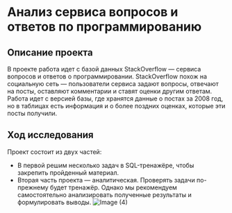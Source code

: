 # Анализ сервиса вопросов и ответов по программированию
## Описание проекта
В проекте работа идет с базой данных StackOverflow — сервиса вопросов и ответов о программировании. 
StackOverflow похож на социальную сеть — пользователи сервиса задают вопросы, отвечают на посты, оставляют комментарии и ставят оценки другим ответам.
Работа идет с версией базы, где хранятся данные о постах за 2008 год, но в таблицах есть информация и о более поздних оценках, которые эти посты получили. 

## Ход исследования
Проект состоит из двух частей: 
 - В первой решим несколько задач в SQL-тренажёре, чтобы закрепить пройденный материал.
 - Вторая часть проекта — аналитическая. Проверять задачи по-прежнему будет тренажёр. Однако мы рекомендуем самостоятельно анализировать полученные результаты и формулировать выводы.
![Image (4)](https://github.com/MaestroD123/Yandex_Praktikum/assets/74192789/d7143a39-8dfc-403a-887f-c5111a05072c)
